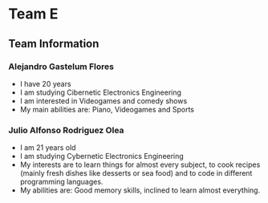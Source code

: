 # Team E

## Team Information

### Alejandro Gastelum Flores

- I have 20 years
- I am studying Cibernetic Electronics Engineering
- I am interested in Videogames and comedy shows
- My main abilities are: Piano, Videogames and Sports

### Julio Alfonso Rodriguez Olea

 - I am 21 years old
 - I am studying Cybernetic Electronics Engineering
 - My interests are to learn things for almost every subject, to cook recipes (mainly fresh dishes like desserts or sea food) and to code in different programming languages.
 - My abilities are: Good memory skills, inclined to learn almost everything.